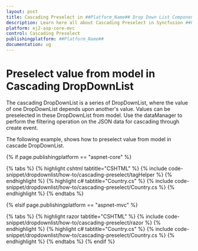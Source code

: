 ```yaml
---
layout: post
title: Cascading Preselect in ##Platform_Name## Drop Down List Component
description: Learn here all about Cascading Preselect in Syncfusion ##Platform_Name## Drop Down List component of Syncfusion Essential JS 2 and more.
platform: ej2-asp-core-mvc
control: Cascading Preselect
publishingplatform: ##Platform_Name##
documentation: ug
---
```



# Preselect value from model in Cascading DropDownList

The cascading DropDownList is a series of DropDownList, where the value of one DropDownList depends upon another's value. Values can be preselected in these DropDownList from model. Use the dataManager to perform the filtering operation on the JSON data for cascading through create event.

The following example, shows how to preselect value from model in cascade DropDownList.

{% if page.publishingplatform == "aspnet-core" %}

{% tabs %}
{% highlight cshtml tabtitle="CSHTML" %}
{% include code-snippet/dropdownlist/how-to/cascading-preselect/tagHelper %}
{% endhighlight %}
{% highlight c# tabtitle="Country.cs" %}
{% include code-snippet/dropdownlist/how-to/cascading-preselect/Country.cs %}
{% endhighlight %}
{% endtabs %}

{% elsif page.publishingplatform == "aspnet-mvc" %}

{% tabs %}
{% highlight razor tabtitle="CSHTML" %}
{% include code-snippet/dropdownlist/how-to/cascading-preselect/razor %}
{% endhighlight %}
{% highlight c# tabtitle="Country.cs" %}
{% include code-snippet/dropdownlist/how-to/cascading-preselect/Country.cs %}
{% endhighlight %}
{% endtabs %}
{% endif %}

